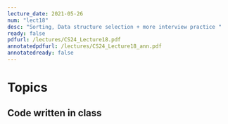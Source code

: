 ```yaml
---
lecture_date: 2021-05-26
num: "lect18"
desc: "Sorting, Data structure selection + more interview practice "
ready: false
pdfurl: /lectures/CS24_Lecture18.pdf
annotatedpdfurl: /lectures/CS24_Lecture18_ann.pdf
annotatedready: false
---
```

# Topics

## Code written in class
